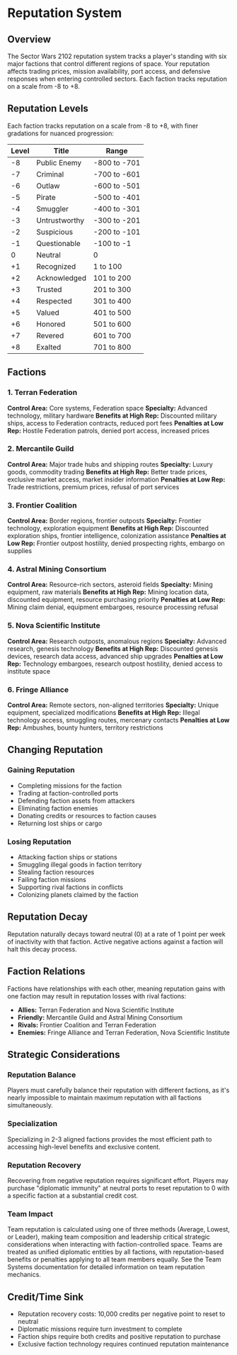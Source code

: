 # Reputation System

## Overview

The Sector Wars 2102 reputation system tracks a player's standing with six major factions that control different regions of space. Your reputation affects trading prices, mission availability, port access, and defensive responses when entering controlled sectors. Each faction tracks reputation on a scale from -8 to +8.

## Reputation Levels

Each faction tracks reputation on a scale from -8 to +8, with finer gradations for nuanced progression:

| Level | Title | Range |
|-------|-------|-------|
| -8 | Public Enemy | -800 to -701 |
| -7 | Criminal | -700 to -601 |
| -6 | Outlaw | -600 to -501 |
| -5 | Pirate | -500 to -401 |
| -4 | Smuggler | -400 to -301 |
| -3 | Untrustworthy | -300 to -201 |
| -2 | Suspicious | -200 to -101 |
| -1 | Questionable | -100 to -1 |
| 0 | Neutral | 0 |
| +1 | Recognized | 1 to 100 |
| +2 | Acknowledged | 101 to 200 |
| +3 | Trusted | 201 to 300 |
| +4 | Respected | 301 to 400 |
| +5 | Valued | 401 to 500 |
| +6 | Honored | 501 to 600 |
| +7 | Revered | 601 to 700 |
| +8 | Exalted | 701 to 800 |

## Factions

### 1. Terran Federation
**Control Area:** Core systems, Federation space
**Specialty:** Advanced technology, military hardware
**Benefits at High Rep:** Discounted military ships, access to Federation contracts, reduced port fees
**Penalties at Low Rep:** Hostile Federation patrols, denied port access, increased prices

### 2. Mercantile Guild
**Control Area:** Major trade hubs and shipping routes
**Specialty:** Luxury goods, commodity trading
**Benefits at High Rep:** Better trade prices, exclusive market access, market insider information
**Penalties at Low Rep:** Trade restrictions, premium prices, refusal of port services

### 3. Frontier Coalition
**Control Area:** Border regions, frontier outposts
**Specialty:** Frontier technology, exploration equipment
**Benefits at High Rep:** Discounted exploration ships, frontier intelligence, colonization assistance
**Penalties at Low Rep:** Frontier outpost hostility, denied prospecting rights, embargo on supplies

### 4. Astral Mining Consortium
**Control Area:** Resource-rich sectors, asteroid fields
**Specialty:** Mining equipment, raw materials
**Benefits at High Rep:** Mining location data, discounted equipment, resource purchasing priority
**Penalties at Low Rep:** Mining claim denial, equipment embargoes, resource processing refusal

### 5. Nova Scientific Institute
**Control Area:** Research outposts, anomalous regions
**Specialty:** Advanced research, genesis technology
**Benefits at High Rep:** Discounted genesis devices, research data access, advanced ship upgrades
**Penalties at Low Rep:** Technology embargoes, research outpost hostility, denied access to institute space

### 6. Fringe Alliance
**Control Area:** Remote sectors, non-aligned territories
**Specialty:** Unique equipment, specialized modifications
**Benefits at High Rep:** Illegal technology access, smuggling routes, mercenary contacts
**Penalties at Low Rep:** Ambushes, bounty hunters, territory restrictions

## Changing Reputation

### Gaining Reputation
- Completing missions for the faction
- Trading at faction-controlled ports
- Defending faction assets from attackers
- Eliminating faction enemies
- Donating credits or resources to faction causes
- Returning lost ships or cargo

### Losing Reputation
- Attacking faction ships or stations
- Smuggling illegal goods in faction territory
- Stealing faction resources
- Failing faction missions
- Supporting rival factions in conflicts
- Colonizing planets claimed by the faction

## Reputation Decay
Reputation naturally decays toward neutral (0) at a rate of 1 point per week of inactivity with that faction. Active negative actions against a faction will halt this decay process.

## Faction Relations
Factions have relationships with each other, meaning reputation gains with one faction may result in reputation losses with rival factions:

- **Allies:** Terran Federation and Nova Scientific Institute
- **Friendly:** Mercantile Guild and Astral Mining Consortium
- **Rivals:** Frontier Coalition and Terran Federation
- **Enemies:** Fringe Alliance and Terran Federation, Nova Scientific Institute

## Strategic Considerations

### Reputation Balance
Players must carefully balance their reputation with different factions, as it's nearly impossible to maintain maximum reputation with all factions simultaneously.

### Specialization
Specializing in 2-3 aligned factions provides the most efficient path to accessing high-level benefits and exclusive content.

### Reputation Recovery
Recovering from negative reputation requires significant effort. Players may purchase "diplomatic immunity" at neutral ports to reset reputation to 0 with a specific faction at a substantial credit cost.

### Team Impact
Team reputation is calculated using one of three methods (Average, Lowest, or Leader), making team composition and leadership critical strategic considerations when interacting with faction-controlled space. Teams are treated as unified diplomatic entities by all factions, with reputation-based benefits or penalties applying to all team members equally. See the Team Systems documentation for detailed information on team reputation mechanics.

## Credit/Time Sink
- Reputation recovery costs: 10,000 credits per negative point to reset to neutral
- Diplomatic missions require turn investment to complete
- Faction ships require both credits and positive reputation to purchase
- Exclusive faction technology requires continued reputation maintenance